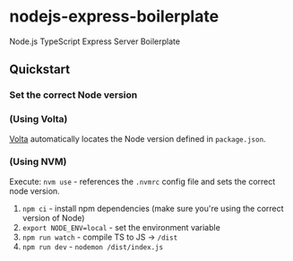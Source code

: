 # nodejs-express-boilerplate

Node.js TypeScript Express Server Boilerplate

## Quickstart

### Set the correct Node version

### (Using Volta)

[Volta](https://volta.sh/) automatically locates the Node version defined in `package.json`.

### (Using NVM)

Execute: `nvm use` - references the `.nvmrc` config file and sets the correct node version.

1. `npm ci` - install npm dependencies (make sure you're using the correct version of Node)
2. `export NODE_ENV=local` - set the environment variable
3. `npm run watch` - compile TS to JS -> `/dist`
4. `npm run dev` - `nodemon /dist/index.js`
